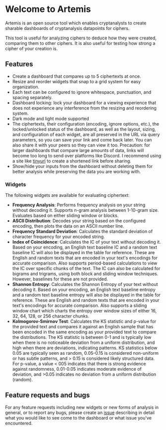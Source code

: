 # Welcome to Artemis

Artemis is an open source tool which enables cryptanalysts to create sharable dashboards of cryptanalysis datapoints for ciphers.

This tool is useful for analyzing ciphers to deduce how they were created, comparing them to other ciphers. It is also useful for
testing how strong a cipher of your creation is.

## Features

- Create a dashboard that compares up to 5 ciphertexts at once.
- Resize and reorder widgets that snap to a grid system for easy organization.
- Each text can be configured to ignore whitespace, punctuation, and spacing separately.
- Dashboard locking: lock your dashboard for a viewing experience that does not experience any interference from the resizing and reordering system.
- Dark mode and light mode supported
- The ciphertexts, their configuration (encoding, ignore options, etc.), the locked/unlocked status of the dashboard, as well as the layout, sizing, and configuration of each widget, are all preserved in the URL via query parameters, so you can save your link and come back later. You can also share it with your peers so they can view it too. Precaution: for larger dashboards that compare large amounts of data, links will become too long to send over platforms like Discord. I recommend using a site like [tinyurl](https://tinyurl.com/) to create a shortened link before sharing.
- Show/hide your inputs from the dashboard without deleting them for better analysis while preserving the data you are working with.

### Widgets

The following widgets are available for evaluating ciphertext:

- **Frequency Analysis**: Performs frequency analysis on your string without decoding it. Supports n-gram analysis between 1-10-gram size. Evaluates based on either sliding window or blocks.
- **ASCII Distribution**: Decodes your string based on the configured encoding, then plots the data on an ASCII number line.
- **Frequency Standard Deviation**: Calculates the standard deviation of character frequency for your encoded string.
- **Index of Coincidence**: Calculates the IC of your text without decoding it. Based on your encoding, an English text baseline IC and a random text baseline IC will also be displayed in the table for reference. These are English and random texts that are encoded in your text's encodings for accurate comparison. Also supports period-based calculations to view the IC over specific chunks of the text. The IC can also be calculated for bigrams and trigrams, using both block and sliding window techniques. However, baselines for these are not provided.
- **Shannon Entropy**: Calculates the Shannon Entropy of your text without decoding it. Based on your encoding, an English text baseline entropy and a random text baseline entropy will also be displayed in the table for reference. These are English and random texts that are encoded in your text's encodings for accurate comparison. Also supports a sliding window chart which charts the entropy over window sizes of either 16, 32, 64, 128, or 256 character chunks.
- **Kolmogorov-Smirnov Test**: Calculates the KS statistic and p-value for the provided text and compares it against an English sample that has been encoded in the same encoding as your provided text to compare the distributions. The KS statistic is between 0-1 and is typically low when there is no noticeable deviation from a uniform distribution, and high when there are deviations, indicating patterns. KS statistics below 0.05 are typically seen as random, 0.05-0.15 is considered non-uniform or has subtle patterns, and > 0.15 is considered likely structured data. For p-value, a value < 005 indicates that there is strong evidence against randomness, 0.01-0.05 indicates moderate evidence of deviation, and >0.05 indicates no deviation from a uniform distribution (random).

## Feature requests and bugs

For any feature requests including new widgets or new forms of analysis in general, or to report any bugs, please create an [issue](https://github.com/irebased/artemis/issues) describing in detail what you would like to see come to the dashboard or what issue you've encountered.